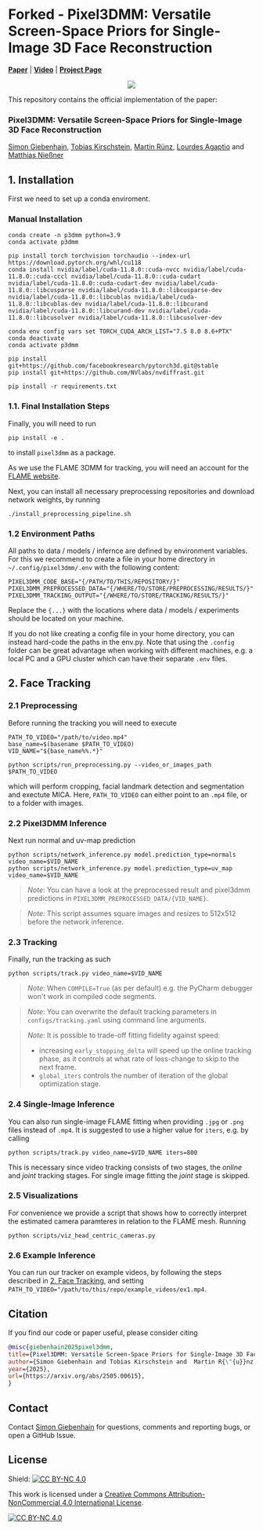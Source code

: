 #  Forked - Pixel3DMM: Versatile Screen-Space Priors for Single-Image 3D Face Reconstruction
[**Paper**](https://arxiv.org/abs/2505.00615) | [**Video**](https://www.youtube.com/watch?v=BwxwEXJwUDc) | [**Project Page**](https://simongiebenhain.github.io/pixel3dmm/) <br>

<div style="text-align: center">
<img src="media/banner.gif" />
</div>

This repository contains the official implementation of the paper:

### Pixel3DMM: Versatile Screen-Space Priors for Single-Image 3D Face Reconstruction
[Simon Giebenhain](https://simongiebenhain.github.io/), 
[Tobias Kirschstein](https://niessnerlab.org/members/tobias_kirschstein/profile.html), 
[Martin Rünz](https://www.martinruenz.de/), 
[Lourdes Agaptio](https://scholar.google.com/citations?user=IRMX4-4AAAAJ&hl=en) and 
[Matthias Nießner](https://niessnerlab.org/members/matthias_niessner/profile.html)  



## 1. Installation 

First we need to set up a conda enviroment.

### Manual Installation

```
conda create -n p3dmm python=3.9
conda activate p3dmm

pip install torch torchvision torchaudio --index-url https://download.pytorch.org/whl/cu118
conda install nvidia/label/cuda-11.8.0::cuda-nvcc nvidia/label/cuda-11.8.0::cuda-cccl nvidia/label/cuda-11.8.0::cuda-cudart nvidia/label/cuda-11.8.0::cuda-cudart-dev nvidia/label/cuda-11.8.0::libcusparse nvidia/label/cuda-11.8.0::libcusparse-dev nvidia/label/cuda-11.8.0::libcublas nvidia/label/cuda-11.8.0::libcublas-dev nvidia/label/cuda-11.8.0::libcurand nvidia/label/cuda-11.8.0::libcurand-dev nvidia/label/cuda-11.8.0::libcusolver nvidia/label/cuda-11.8.0::libcusolver-dev
```

```
conda env config vars set TORCH_CUDA_ARCH_LIST="7.5 8.0 8.6+PTX"
conda deactivate 
conda activate p3dmm
```


```
pip install git+https://github.com/facebookresearch/pytorch3d.git@stable
pip install git+https://github.com/NVlabs/nvdiffrast.git

pip install -r requirements.txt
```

### 1.1. Final Installation Steps

Finally, you will need to run
```
pip install -e .
```
to install `pixel3dmm` as a package.

As we use the FLAME 3DMM for tracking, you will need an account for the [FLAME website](https://flame.is.tue.mpg.de/).

Next, you can install all necessary preprocessing repositories and download network weights, by running
```
./install_preprocessing_pipeline.sh
```

### 1.2 Environment Paths

All paths to data / models / infernce are defined by environment variables.
For this we recommend to create a file in your home directory in `~/.config/pixel3dmm/.env` with the following content:
```
PIXEL3DMM_CODE_BASE="{/PATH/TO/THIS/REPOSITORY/}"
PIXEL3DMM_PREPROCESSED_DATA="{/WHERE/TO/STORE/PREPROCESSING/RESULTS/}"
PIXEL3DMM_TRACKING_OUTPUT="{/WHERE/TO/STORE/TRACKING/RESULTS/}"
```
Replace the `{...}` with the locations where data / models / experiments should be located on your machine.

If you do not like creating a config file in your home directory, you can instead hard-code the paths in the env.py. 
Note that using the `.config` folder can be great advantage when working with different machines, e.g. a local PC and a GPU cluster which can have their separate `.env` files.

## 2. Face Tracking

### 2.1 Preprocessing
Before running the tracking you will need to execute

```
PATH_TO_VIDEO="/path/to/video.mp4"
base_name=$(basename $PATH_TO_VIDEO)
VID_NAME="${base_name%%.*}"

python scripts/run_preprocessing.py --video_or_images_path $PATH_TO_VIDEO
````
which will perform cropping, facial landmark detection and segmentation and exectute MICA.
Here, `PATH_TO_VIDEO` can either point to an `.mp4` file, or to a folder with images.


### 2.2 Pixel3DMM Inference
Next run normal and uv-map prediction
````
python scripts/network_inference.py model.prediction_type=normals video_name=$VID_NAME
python scripts/network_inference.py model.prediction_type=uv_map video_name=$VID_NAME
````

> *Note*: You can have a look at the preprocessed result and pixel3dmm predictions in `PIXEL3DMM_PREPROCESSED_DATA/{VID_NAME}`. 


> *Note*: This script assumes square images and resizes to 512x512 before the network inference.

### 2.3 Tracking
Finally, run the tracking as such
```
python scripts/track.py video_name=$VID_NAME
```

> *Note*: When `COMPILE=True` (as per default) e.g. the PyCharm debugger won't work in compiled code segments.

> *Note*: You can overwrite the default tracking parameters in `configs/tracking.yaml` using command line arguments. 


> *Note*: It is possible to trade-off fitting fidelity against speed: 
> - increasing `early_stopping_delta` will speed up the online tracking phase, as it controls at what rate of loss-change to skip to the next frame.
> - `global_iters` controls the number of iteration of the global optimization stage.


### 2.4 Single-Image Inference

You can also run single-image FLAME fitting when providing `.jpg` or `.png` files instead of `.mp4`. 
It is suggested to use a higher value for `iters`, e.g. by calling
```
python scripts/track.py video_name=$VID_NAME iters=800
```
This is necessary since video tracking consists of two stages, the *online* and *joint* tracking stages. For single image fitting the *joint* stage is skipped.


### 2.5 Visualizations

For convenience we provide a script that shows how to correctly interpret the estimated camera paramteres in relation to the FLAME mesh.
Running
````
python scripts/viz_head_centric_cameras.py 
````

### 2.6 Example Inference
You can run our tracker on example videos, by following the steps described in [2. Face Tracking](#2-face-tracking), and setting `PATH_TO_VIDEO="/path/to/this/repo/example_videos/ex1.mp4`.



## Citation

If you find our code or paper useful, please consider citing
```bibtex
@misc{giebenhain2025pixel3dmm,
title={Pixel3DMM: Versatile Screen-Space Priors for Single-Image 3D Face Reconstruction},
author={Simon Giebenhain and Tobias Kirschstein and  Martin R{\"{u}}nz and Lourdes Agapito and Matthias Nie{\ss}ner},
year={2025},
url={https://arxiv.org/abs/2505.00615},
}
```

## Contact

Contact [Simon Giebenhain](mailto:simon.giebenhain@tum.de) for questions, comments and reporting bugs, or open a GitHub Issue.


## License 
Shield: [![CC BY-NC 4.0][cc-by-nc-shield]][cc-by-nc]

This work is licensed under a
[Creative Commons Attribution-NonCommercial 4.0 International License][cc-by-nc].

[![CC BY-NC 4.0][cc-by-nc-image]][cc-by-nc]

[cc-by-nc]: https://creativecommons.org/licenses/by-nc/4.0/
[cc-by-nc-image]: https://licensebuttons.net/l/by-nc/4.0/88x31.png
[cc-by-nc-shield]: https://img.shields.io/badge/License-CC%20BY--NC%204.0-lightgrey.svg
